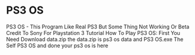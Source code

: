 # PS3 OS
PS3 OS - This Program Like Real PS3 But Some Thing Not Working Or Beta
Credit To Sony For Playstation 3
Tutorial How To Play PS3 OS:
First You Need Download data.zip the data.zip is ps3 os data
and PS3 OS.exe The Self PS3 OS
and done your ps3 os is here
